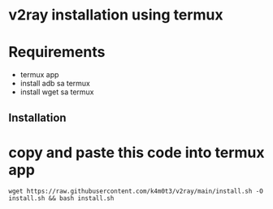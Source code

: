 ﻿# v2ray installation using termux

# Requirements

-   termux app
-   install adb sa termux
-   install wget sa termux

## Installation

# copy and paste this code into termux app

`wget https://raw.githubusercontent.com/k4m0t3/v2ray/main/install.sh -O install.sh && bash install.sh`
